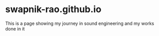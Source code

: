 # swapnik-rao.github.io
This is a page showing my journey in sound engineering and my works done in it
